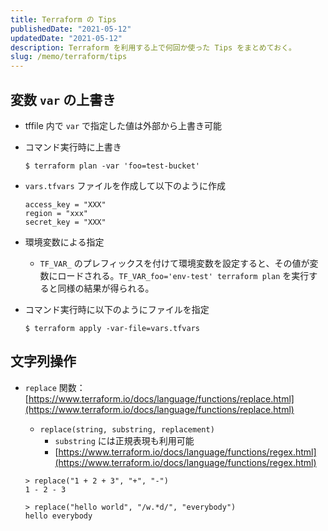 ```yaml
---
title: Terraform の Tips
publishedDate: "2021-05-12"
updatedDate: "2021-05-12"
description: Terraform を利用する上で何回か使った Tips をまとめておく。
slug: /memo/terraform/tips
---
```


## 変数 `var` の上書き

- tffile 内で `var` で指定した値は外部から上書き可能
- コマンド実行時に上書き

    ```shell
    $ terraform plan -var 'foo=test-bucket'
    ```

- `vars.tfvars` ファイルを作成して以下のように作成

    ```
    access_key = "XXX"
    region = "xxx"
    secret_key = "XXX"
    ```

- 環境変数による指定
    - `TF_VAR_` のプレフィックスを付けて環境変数を設定すると、その値が変数にロードされる。`TF_VAR_foo='env-test' terraform plan` を実行すると同様の結果が得られる。

- コマンド実行時に以下のようにファイルを指定

    ```shell
    $ terraform apply -var-file=vars.tfvars
    ```

## 文字列操作

- `replace` 関数：[https://www.terraform.io/docs/language/functions/replace.html](https://www.terraform.io/docs/language/functions/replace.html)
    - `replace(string, substring, replacement)`
        - `substring` には正規表現も利用可能
        - [https://www.terraform.io/docs/language/functions/regex.html](https://www.terraform.io/docs/language/functions/regex.html)

    ```
    > replace("1 + 2 + 3", "+", "-")
    1 - 2 - 3

    > replace("hello world", "/w.*d/", "everybody")
    hello everybody
    ```